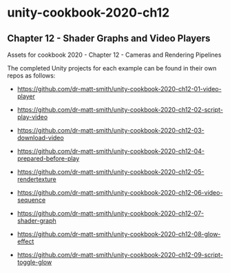 # unity-cookbook-2020-ch12

## Chapter 12 - Shader Graphs and Video Players

Assets for cookbook 2020 - Chapter 12 - Cameras and Rendering Pipelines

The completed Unity projects for each example can be found in their own repos as follows:

- https://github.com/dr-matt-smith/unity-cookbook-2020-ch12-01-video-player

- https://github.com/dr-matt-smith/unity-cookbook-2020-ch12-02-script-play-video

- https://github.com/dr-matt-smith/unity-cookbook-2020-ch12-03-download-video

- https://github.com/dr-matt-smith/unity-cookbook-2020-ch12-04-prepared-before-play

- https://github.com/dr-matt-smith/unity-cookbook-2020-ch12-05-rendertexture

- https://github.com/dr-matt-smith/unity-cookbook-2020-ch12-06-video-sequence

- https://github.com/dr-matt-smith/unity-cookbook-2020-ch12-07-shader-graph

- https://github.com/dr-matt-smith/unity-cookbook-2020-ch12-08-glow-effect

- https://github.com/dr-matt-smith/unity-cookbook-2020-ch12-09-script-toggle-glow

